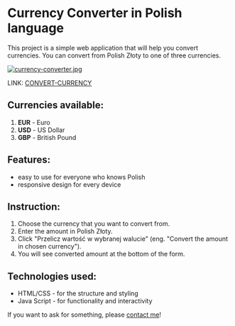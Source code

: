 # Currency Converter in Polish language

This project is a simple web application that will help you convert currencies. You can convert from Polish Złoty to one of three currencies.

[![currency-converter.jpg](https://i.postimg.cc/5220W0c2/currency-converter.jpg)](https://postimg.cc/Xpt3wn7R)

LINK: [CONVERT-CURRENCY](https://kjaszczolt.github.io/convert-currency/)

## Currencies available:

1. **EUR** - Euro
2. **USD** - US Dollar
3. **GBP** - British Pound

## Features:

- easy to use for everyone who knows Polish
- responsive design for every device

## Instruction:

1. Choose the currency that you want to convert from.
2. Enter the amount in Polish Złoty.
3. Click "Przelicz wartość w wybranej walucie" (eng. "Convert the amount in chosen currency").
4. You will see converted amount at the bottom of the form.

## Technologies used:

- HTML/CSS - for the structure and styling
- Java Script - for functionality and interactivity


If you want to ask for something, please [contact me](mailto:camilla19.944@gmail.com)!
